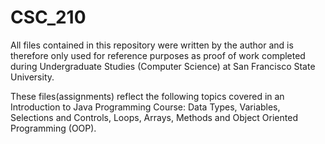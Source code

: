 # CSC_210

All files contained in this repository were written by the author and is therefore only used for reference purposes as proof of work completed during Undergraduate Studies (Computer Science) at San Francisco State University.

These files(assignments) reflect the following topics covered in an Introduction to Java Programming Course:
Data Types, Variables, Selections and Controls, Loops, Arrays, Methods and Object Oriented Programming (OOP). 
